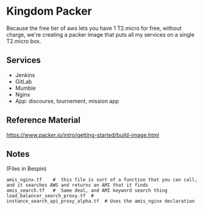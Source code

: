 # Kingdom Packer

Because the free tier of aws lets you have 1 T2.micro for free, without charge, we're creating a packer image that puts all my services on a single T2.micro box.

## Services

- Jenkins
- GitLab
- Mumble
- Nginx
- App: discourse, tournement, mission app


## Reference Material

https://www.packer.io/intro/getting-started/build-image.html



## Notes

(Files in Bespin)
```
amis_nginx.tf    #  this file is sort of a function that you can call, and it searches AWS and returns an AMI that it finds
amis_search.tf   #  Same deal, and AMI keyword search thing
load_balancer_search_proxy.tf  #
instance_search_api_proxy_alpha.tf  # Uses the amis_nginx declaration
```

